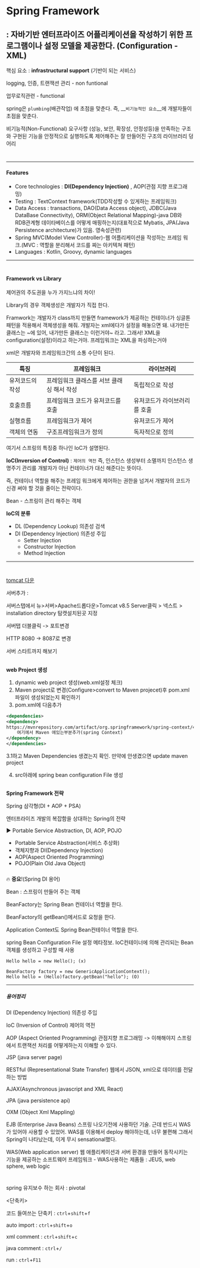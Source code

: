 # Spring Framework

##  : 자바기반 엔터프라이즈 어플리케이션을 작성하기 위한 프로그램이나 설정 모델을 제공한다. (Configuration - XML)

핵심 요소 : __infrastructural support__ (기반이 되는 서비스) 

logging, 인증, 트랜잭션 관리 - non funtional

업무로직관련 - functional

spring은 `plumbing`(배관작업) 에 초점을 맞춘다. 즉, __`비기능적인 요소`__에 개발자들이 초점을 맞춘다.

비기능적(Non-Functional) 요구사항 (성능, 보안, 확장성, 안정성등)을 만족하는 구조와 구현된 기능을 안정적으로 실행하도록 제어해주는 잘 만들어진 구조의 라이브러리 덩어리  

#  

---

#### Features

- Core technologies : __DI(Dependency Injection)__ , AOP(관점 지향 프로그래밍)
- Testing : TextContext framework(TDD작성할 수 있게하는 프레임워크)
- Data Access : transactions, DAO(Data Access object), JDBC(Java DataBase Connectivity), ORM(Object Relational Mapping)-java DB와 RDB관계형 데이타베이스를 어떻게 매핑하는지(대표적으로 Mybatis, JPA(Java Persistence architecture)가 있음. 영속성관련)
- Spring MVC(Model View Controller)-웹 어플리케이션을 작성하는 프레임 워크.(MVC : 역할을 분리해서 코드를 짜는 아키텍쳐 패턴)
- Languages : Kotlin, Groovy, dynamic languages  



---

#  

#### Framework vs Library

제어권의 주도권을 누가 가지느냐의 차이!

Library의 경우 객체생성은 개발자가 직접 한다.

Framwork는 개발자가 class까지 만들면 framework가  제공하는 컨테이너가 싱글톤패턴을 적용해서 객체생성을 해줘. 개발자는 xml에다가 설정을 해놓으면 돼. 내가만든 클래스는 ~에 있어, 내가만든 클래스는 이런거야~ 라고. 그래서! XML을 configuration(설정)이라고 하는거야. 프레임워크는 XML을 파싱하는거야

xml은 개발자와 프레임워크간의 소통 수단이 된다.

| 특징            | 프레임워크                                | 라이브러리                   |
| --------------- | ----------------------------------------- | ---------------------------- |
| 유저코드의 작성 | 프레임워크 클래스를 서브 클래싱 해서 작성 | 독립적으로 작성              |
| 호출흐름        | 프레임워크 코드가 유저코드를 호출         | 유저코드가 라이브러리를 호출 |
| 실행흐름        | 프레임워크가 제어                         | 유저코드가 제어              |
| 객체의 연동     | 구조프레임워크가 정의                     | 독자적으로 정의              |

여기서 스프링의 특징중 하나인 IoC가 설명된다.

__IoC(Inversion of Control)__ : `제어의 역전` 즉, 인스턴스 생성부터 소멸까지 인스턴스 생명주기 관리를 개발자가 아닌 컨테이너가 대신 해준다는 뜻이다.

즉, 컨테이너 역할을 해주는 프레임 워크에게 제어하는 권한을 넘겨서 개발자의 코드가 신경 써야 할 것을 줄이는 전략이다.

Bean - 스프링이 관리 해주는 객체  



__IoC의 분류__ 

- DL (Dependency Lookup) 의존성 검색
- DI (Dependency Injection) 의존성 주입
  - Setter Injection
  - Constructor Injection
  - Method Injection 

---

#  

[tomcat 다운](http://tomcat.apache.org/download-80.cgi#8.5.53)

서버추가 : 

서버스탭에서 뉴>서버>Apache드롭다운>Tomcat v8.5 Server클릭 > 넥스트 > installation directory 탐캣설치된곳 지정 

서버탭 더블클릭 -> 포트변경 

HTTP 8080 -> 8087로 변경

서버 스타트까지 해보기  

##   

__web Project 생성__

1. dynamic web project 생성(web.xml설정 체크)
2. Maven project로 변경(Configure>convert to Maven projecet)후 pom.xml파일이 생성되었는지 확인하기
3. pom.xml에 다음추가

```xml
<dependencies>
<dependency>
https://mvnrepository.com/artifact/org.springframework/spring-context/4.3.26.RELEASE
	여기에서 Maven 에있는부분추가(spring Context)
</dependency>
</dependencies>
```

  3.1하고 Maven Dependencies 생겼는지 확인. 만약에 안생겼으면 update maven project

4. src아래에 spring bean configuration File 생성  

## 

**Spring Framework 전략**

Spring 삼각형(DI + AOP + PSA)

엔터프라이즈 개발의 복잡함을 상대하는 Spring의 전략

:arrow_forward: Portable Service Abstraction, DI, AOP, POJO

- Portable Service Abstraction(서비스 추상화)
- 객체지향과 DI(Dependency Injection)
- AOP(Aspect Oriented Programming)
- POJO(Plain Old Java Object)

###  

:fire: __중요__!(Spring DI 용어)

Bean : 스프링이 만들어 주는 객체

BeanFactory는 Spring Bean 컨테이너 역할을 한다.

BeanFactory의 getBean()메서드로 요청을 한다.

Application Context도 Spring Bean컨테이너 역할을 한다.

spring Bean Configuration File 설정 메타정보. IoC컨테이너에 의해 관리되는 Bean 객체를 생성하고 구성할 때 사용

```
Hello hello = new Hello(); (x)

BeanFactory factory = new GenericApplicationContext();
Hello hello = (Hello)factory.getBean("hello"); (O)
```





































---

##### 용어정리

DI (Dependency Injection) 의존성 주입

IoC (Inversion of Control) 제어의 역전

AOP (Aspect Oriented Programming) 관점지향 프로그래밍 -> 이해해야지 스프링에서 트랜잭션 처리를 어떻게하는지 이해할 수 있다.

JSP (java server page)

RESTful (Representational State Transfer) 웹에서 JSON, xml으로 데이터를 전달하는 방법

AJAX(Asynchronous javascript and XML React)

JPA (java persistence api)

OXM (Object Xml Mappling)

EJB (Enterprise Java Beans) 스프링 나오기전에 사용하던 기술. 근데 반드시 WAS가 있어야 사용할 수 있었어. WAS를 이용해서 deploy 해야하는데, 너무 불편해 그래서 Spring이 나타났는데, 이게 무시 sensational했다.

WAS(Web application server) 웹 애플리케이션과 서버 환경을 만들어 동작시키는 기능을 제공하는 소프트웨어 프레임워크 - WAS사용하는 제품들 : JEUS, web sphere, web logic

#  

spring 유지보수 하는 회사 : pivotal

<단축키>

코드 들여쓰는 단축키 : `ctrl`+`shift`+`f`

auto import : `ctrl`+`shift`+`o`

xml comment : `ctrl`+`shift`+`c`

java comment : `ctrl`+`/`

run : `ctrl`+`F11`


